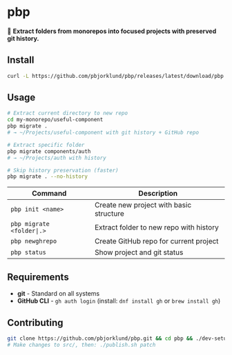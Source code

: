# pbp

🚀 **Extract folders from monorepos into focused projects with preserved git history.**

## Install

```bash
curl -L https://github.com/pbjorklund/pbp/releases/latest/download/pbp -o ~/.local/bin/pbp && chmod +x ~/.local/bin/pbp
```

## Usage

```bash
# Extract current directory to new repo
cd my-monorepo/useful-component  
pbp migrate .
# → ~/Projects/useful-component with git history + GitHub repo

# Extract specific folder
pbp migrate components/auth
# → ~/Projects/auth with history

# Skip history preservation (faster)
pbp migrate . --no-history
```

| Command | Description |
|---------|-------------|
| `pbp init <name>` | Create new project with basic structure |
| `pbp migrate <folder\|.>` | Extract folder to new repo with history |
| `pbp newghrepo` | Create GitHub repo for current project |  
| `pbp status` | Show project and git status |

## Requirements

- **git** - Standard on all systems  
- **GitHub CLI** - `gh auth login` (install: `dnf install gh` or `brew install gh`)

## Contributing

```bash
git clone https://github.com/pbjorklund/pbp.git && cd pbp && ./dev-setup.sh
# Make changes to src/, then: ./publish.sh patch
```